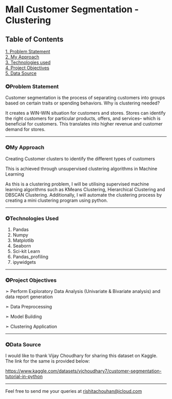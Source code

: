 # Mall Customer Segmentation - Clustering

## **Table of Contents**

[1. Problem Statement](#problem-statement)   
[2. My Approach](#my-approach)   
[3. Technologies used](#technologies-used)   
[4. Project Objectives](#project-objectives)    
[5. Data Source](#data-source)

### ✪Problem Statement

Customer segmentation is the process of separating customers into groups based on certain traits or spending behaviors.
Why is clustering needed? 

It creates a WIN-WIN situation for customers and stores.
Stores can identify the right customers for particular products, offers, and services– which is beneficial for customers. This translates into higher revenue and customer demand for stores.

---

### ✪My Approach

Creating Customer clusters to identify the different types of customers 

This is achieved through unsupervised clustering algorithms in Machine Learning

As this is a clustering problem, I will be utilising supervised machine learning algorithms such as KMeans Clustering, Hierarchical Clustering and DBSCAN Clustering. Additionally, I will automate the clustering process by creating a mini clustering program using python.

---

### ✪Technologies Used

1. Pandas
2. Numpy
3. Matplotlib
4. Seaborn
5. Sci-kit Learn
6. Pandas_profiling
7. ipywidgets

---

### ✪Project Objectives

➣ Perform Exploratory Data Analysis (Univariate & Bivariate analysis) and data report generation

➣ Data Preprocessing

➣ Model Building

➣ Clustering Application

---

### ✪Data Source

I would like to thank Vijay Choudhary for sharing this dataset on Kaggle. The link for the same is provided below:

https://www.kaggle.com/datasets/vjchoudhary7/customer-segmentation-tutorial-in-python

---

Feel free to send me your queries at rishitachouhan@icloud.com
